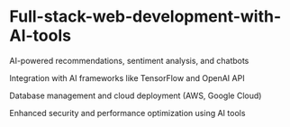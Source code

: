 # Full-stack-web-development-with-AI-tools
AI-powered recommendations, sentiment analysis, and chatbots

Integration with AI frameworks like TensorFlow and OpenAI API

Database management and cloud deployment (AWS, Google Cloud)

Enhanced security and performance optimization using AI tools

